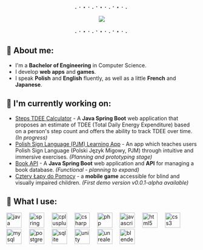 <p align="center">
 ⠄･ ⋆ ･ ⠄⠂⋆ ･ ⠄⠂⋆ ･ ⠄
</p>

<p align="center">
  <img src="https://media0.giphy.com/media/v1.Y2lkPTc5MGI3NjExdWRoZ3ZwN3psaHZzdWthM3Bnbmg4YW1mOW44OXM5eThucGRtYTFxYiZlcD12MV9pbnRlcm5hbF9naWZfYnlfaWQmY3Q9Zw/BRN2Xi0MqnjjO/giphy.gif" />
</p>

<p align="center">
 ⠄･ ⋆ ･ ⠄⠂⋆ ･ ⠄⠂⋆ ･ ⠄
</p>

<h2>🔹 About me:</h2>

* I'm a <b>Bachelor of Engineering</b> in Computer Science.
* I develop <b>web apps</b> and <b>games</b>.
* I speak <b>Polish</b> and <b>English</b> fluently, as well as a little <b>French</b> and <b>Japanese</b>.

###
<h2>🔹 I'm currently working on: </h2>

* [Steps TDEE Calculator](https://github.com/zciecielag/steps-tdee-calculator) - A **Java Spring Boot** web application that proposes an estimate of TDEE (Total Daily Energy Expenditure) based on a person's step count and offers the ability to track TDEE over time. *(In progress)*
* [Polish Sign Language (PJM) Learning App](https://github.com/zciecielag/polish-sign-language-app) - An app which teaches users Polish Sign Language (Polski Język Migowy, PJM) through intuitive and immersive exercises. *(Planning and prototyping stage)*
* [Book API](https://github.com/zciecielag/book-api) - A **Java Spring Boot** web application and **API** for managing a book database. *(Functional - planning to expand)*
* [Cztery Łapy do Pomocy](https://github.com/zciecielag/blind-accessible-game)  - a **mobile game** accessible for blind and visually impaired children. *(First demo version v0.0.1-alpha available)*

<h2>🔹 What I use:</h2>

<div align="left">
  <img src="https://cdn.jsdelivr.net/gh/devicons/devicon/icons/java/java-original.svg" height="40" alt="java logo"  />
  <img width="12" />
  <img src="https://cdn.jsdelivr.net/gh/devicons/devicon/icons/spring/spring-original.svg" height="40" alt="spring logo"  />
  <img width="12" />
  <img src="https://cdn.jsdelivr.net/gh/devicons/devicon/icons/cplusplus/cplusplus-original.svg" height="40" alt="cplusplus logo"  />
  <img width="12" />
  <img src="https://cdn.jsdelivr.net/gh/devicons/devicon/icons/csharp/csharp-original.svg" height="40" alt="csharp logo"  />
  <img width="12" />
  <img src="https://cdn.jsdelivr.net/gh/devicons/devicon/icons/php/php-original.svg" height="40" alt="php logo"  />
  <img width="12" />
  <img src="https://cdn.jsdelivr.net/gh/devicons/devicon/icons/javascript/javascript-original.svg" height="40" alt="javascript logo"  />
  <img width="12" />
  <img src="https://cdn.jsdelivr.net/gh/devicons/devicon/icons/html5/html5-original.svg" height="40" alt="html5 logo"  />
  <img width="12" />
  <img src="https://cdn.jsdelivr.net/gh/devicons/devicon/icons/css3/css3-original.svg" height="40" alt="css3 logo"  />
  <img width="12" />
  <img src="https://cdn.jsdelivr.net/gh/devicons/devicon/icons/mysql/mysql-original.svg" height="40" alt="mysql logo"  />
  <img width="12" />
  <img src="https://cdn.jsdelivr.net/gh/devicons/devicon/icons/postgresql/postgresql-original.svg" height="40" alt="postgresql logo"  />
  <img width="12" />
  <img src="https://cdn.jsdelivr.net/gh/devicons/devicon/icons/sqlite/sqlite-original.svg" height="40" alt="sqlite logo"  />
  <img width="12" />
  <img src="https://cdn.jsdelivr.net/gh/devicons/devicon/icons/unity/unity-original.svg" height="40" alt="unity logo"  />
  <img width="12" />
  <img src="https://cdn.jsdelivr.net/gh/devicons/devicon/icons/unrealengine/unrealengine-original.svg" height="40" alt="unrealengine logo"  />
  <img width="12" />
  <img src="https://cdn.jsdelivr.net/gh/devicons/devicon/icons/blender/blender-original.svg" height="40" alt="blender logo"  />
  <img width="12" />
</div>




